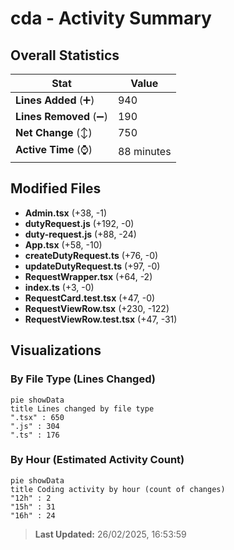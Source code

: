 # cda - Activity Summary 

## Overall Statistics

| Stat                   | Value                                                             |
| ---------------------- | ----------------------------------------------------------------- |
| **Lines Added** (➕)   | 940                                          |
| **Lines Removed** (➖) | 190                                        |
| **Net Change** (↕)    | 750                |
| **Active Time** (⌚)   | 88 minutes |


## Modified Files
- **Admin.tsx** (+38, -1)
- **dutyRequest.js** (+192, -0)
- **duty-request.js** (+88, -24)
- **App.tsx** (+58, -10)
- **createDutyRequest.ts** (+76, -0)
- **updateDutyRequest.ts** (+97, -0)
- **RequestWrapper.tsx** (+64, -2)
- **index.ts** (+3, -0)
- **RequestCard.test.tsx** (+47, -0)
- **RequestViewRow.tsx** (+230, -122)
- **RequestViewRow.test.tsx** (+47, -31)

## Visualizations

### By File Type (Lines Changed)

```mermaid
pie showData
title Lines changed by file type
".tsx" : 650
".js" : 304
".ts" : 176
```

### By Hour (Estimated Activity Count)

```mermaid
pie showData
title Coding activity by hour (count of changes)
"12h" : 2
"15h" : 31
"16h" : 24
```


> **Last Updated:** 26/02/2025, 16:53:59